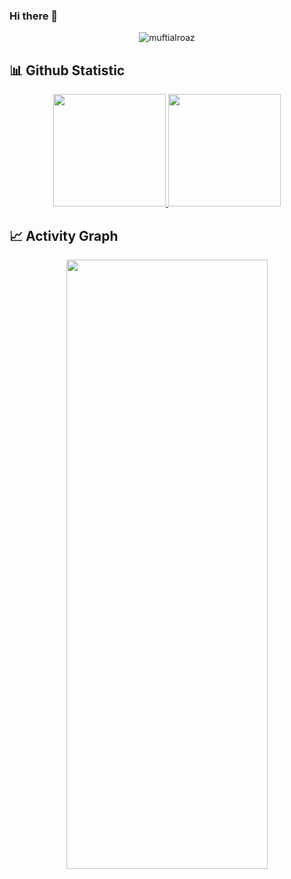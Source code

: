 ### Hi there 👋

<!--
**muftialroaz/muftialroaz** is a ✨ _special_ ✨ repository because its `README.md` (this file) appears on your GitHub profile.

Here are some ideas to get you started:

- 🔭 I’m currently working on ...
- 🌱 I’m currently learning ...
- 👯 I’m looking to collaborate on ...
- 🤔 I’m looking for help with ...
- 💬 Ask me about ...
- 📫 How to reach me: ...
- 😄 Pronouns: ...
- ⚡ Fun fact: ...
-->

<p align="center"> <img src="https://komarev.com/ghpvc/?username=muftialroaz&label=Profile%20views&color=0e75b6&style=flat" alt="muftialroaz" /> </p>

## 📊 Github Statistic
<p align="center">
<a href="https://github.com/muftialroaz">
  <img height="180em" src="https://github-readme-stats-eight-theta.vercel.app/api?username=muftialroaz&show_icons=true&theme=dracula&include_all_commits=true&count_private=true"/>
  <img height="180em" src="https://github-readme-stats-eight-theta.vercel.app/api/top-langs/?username=muftialroaz&layout=compact&langs_count=8&theme=dracula"/>
</a>
</p>

## 📈 Activity Graph
<p align="center">
<a href="https://github.com/muftialroaz">
 <img src="https://github-readme-activity-graph.vercel.app/graph?username=muftialroaz&theme=dracula&area=true&hide_border=true#gh-dark-mode-only" width="80%" height="50%">
</a>
</p>
